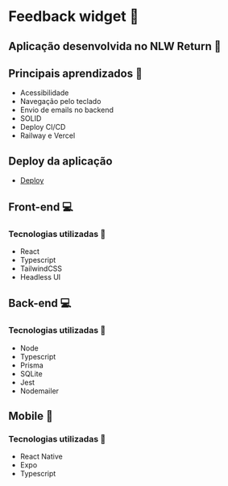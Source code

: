# Feedback widget 🔧
## Aplicação desenvolvida no NLW Return 🚀

## Principais aprendizados 📝
- Acessibilidade
- Navegação pelo teclado
- Envio de emails no backend
- SOLID
- Deploy CI/CD
- Railway e Vercel

## Deploy da aplicação
- [Deploy](https://feedback-widget-dbayucwj3-jvolima.vercel.app/)

## Front-end 💻
### Tecnologias utilizadas 🔨
- React
- Typescript
- TailwindCSS
- Headless UI

## Back-end 💻
### Tecnologias utilizadas 🔨
- Node
- Typescript
- Prisma
- SQLite
- Jest
- Nodemailer

## Mobile 📱
### Tecnologias utilizadas 🔨
- React Native
- Expo
- Typescript


